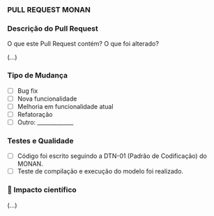 ### PULL REQUEST MONAN


### Descrição do Pull Request

O que este Pull Request contém? O que foi alterado?

(...)

### Tipo de Mudança

- [ ] Bug fix
- [ ] Nova funcionalidade
- [ ] Melhoria em funcionalidade atual
- [ ] Refatoração
- [ ] Outro: _____________

### Testes e Qualidade

- [ ] Código foi escrito seguindo a DTN-01 (Padrão de Codificação) do MONAN.
- [ ] Teste de compilação e execução do modelo foi realizado.

### 🧪 Impacto científico

(...)
